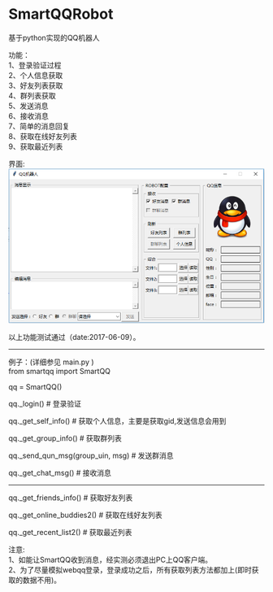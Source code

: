 #  SmartQQRobot    
基于python实现的QQ机器人
    
功能：   
1、登录验证过程   
2、个人信息获取   
3、好友列表获取   
4、群列表获取    
5、发送消息     
6、接收消息    
7、简单的消息回复    
8、获取在线好友列表     
9、获取最近列表

界面:    
![image](https://github.com/pyshu/SmartQQRobot/raw/master/temp/window.png)

以上功能测试通过（date:2017-06-09）。     
   
-------------------------------    
    	
例子：(详细参见 main.py )    
from smartqq import SmartQQ     
      
qq = SmartQQ()    
       
qq._login() # 登录验证     
      
qq._get_self_info() # 获取个人信息，主要是获取gid,发送信息会用到     
      
qq._get_group_info() # 获取群列表       
      
qq._send_qun_msg(group_uin, msg)  # 发送群消息   
    
qq._get_chat_msg() # 接收消息     
      
--------------------------------     
qq._get_friends_info() # 获取好友列表    
    
qq._get_online_buddies2() # 获取在线好友列表     
     
qq._get_recent_list2() # 获取最近列表	 
      
注意:    
1、如能让SmartQQ收到消息，经实测必须退出PC上QQ客户端。      
2、为了尽量模拟webqq登录，登录成功之后，所有获取列表方法都加上(即时获取的数据不用)。    

